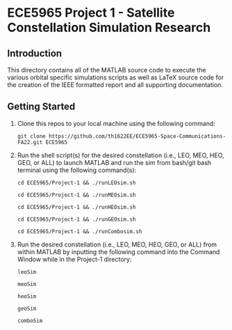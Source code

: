 # ECE5965 Project 1 - Satellite Constellation Simulation Research

## Introduction
This directory contains all of the MATLAB source code to execute the various orbital specific simulations scripts as well as LaTeX source code for the creation of the IEEE formatted report and all supporting documentation.

## Getting Started
1. Clone this repos to your local machine using the following command:

    `git clone https://github.com/th1622EE/ECE5965-Space-Communications-FA22.git ECE5965`

2. Run the shell script(s) for the desired constellation (i.e., LEO, MEO, HEO, GEO, or ALL) to launch MATLAB and run the sim from bash/git bash terminal using the following command(s):
   
    `cd ECE5965/Project-1 && ./runLEOsim.sh`

    `cd ECE5965/Project-1 && ./runMEOsim.sh`

    `cd ECE5965/Project-1 && ./runHEOsim.sh`

    `cd ECE5965/Project-1 && ./runGEOsim.sh`

    `cd ECE5965/Project-1 && ./runCombosim.sh`

3. Run the desired constellation (i.e., LEO, MEO, HEO, GEO, or ALL) from within MATLAB by inputting the following command into the Command Window while in the Project-1 directory:

    `leoSim`

    `meoSim`

    `heoSim`

    `geoSim`

    `comboSim`